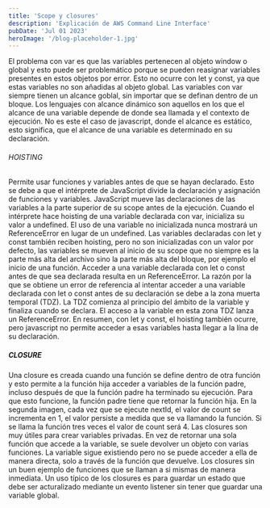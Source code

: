 ```yaml
---
title: 'Scope y closures'
description: 'Explicación de AWS Command Line Interface'
pubDate: 'Jul 01 2023'
heroImage: '/blog-placeholder-1.jpg'
---
```


El problema con var es que las variables pertenecen al objeto window o global y esto puede ser problemático porque se pueden reasignar variables presentes en estos objetos por error. Esto no ocurre con let y const, ya que estas variables no son añadidas al objeto global. Las variables con var siempre tienen un alcance goblal, sin importar que se definan dentro de un bloque. Los lenguajes con alcance dinámico son aquellos en los que el alcance de una variable depende de donde sea llamada y el contexto de ejecución. No es este el caso de javascript, donde el alcance es estático, esto significa, que el alcance de una variable es determinado en su declaración.

###### HOISTING
Permite usar funciones y variables antes de que se hayan declarado. Esto se debe a que el intérprete de JavaScript divide la declaración y asignación de funciones y variables. JavaScript mueve las declaraciones de las variables a la parte superior de su scope antes de la ejecución. Cuando el intérprete hace hoisting de una variable declarada con var, inicializa su valor a undefined. El uso de una variable no inicializada nunca mostrará un ReferenceError en lugar de un undefined. Las variables declaradas con let y const también reciben hoisting, pero no son inicializadas con un valor por defecto, las variables se mueven al inicio de su scope que no siempre es la parte más alta del archivo sino la parte más alta del bloque, por ejemplo el inicio de una función. Acceder a una variable declarada con let o const antes de que sea declarada resulta en un ReferenceError. La razón por la que se obtiene un error de referencia al intentar acceder a una variable declarada con let o const antes de su declaración se debe a la zona muerta temporal (TDZ). La TDZ comienza al principio del ámbito de la variable y finaliza cuando se declara. El acceso a la variable en esta zona TDZ lanza un ReferenceError. En resumen, con let y const, el hoisting también ocurre, pero javascript no permite acceder a esas variables hasta llegar a la lína de su declaración.

##### CLOSURE
Una closure es creada cuando una función se define dentro de otra función y esto permite a la función hija acceder a variables de la función padre, incluso después de que la función padre ha terminado su ejecución. Para que esto funcione, la función padre tiene que retornar la función hija. En la segunda imagen, cada vez que se ejecute nextId, el valor de count se incrementa en 1, el valor persiste a medida que se va llamando la función. Si se llama la función tres veces el valor de count será 4. Las closures son muy útiles para crear variables privadas. En vez de retornar una sola función que accede a la variable, se suele devolver un objeto con varias funciones. La variable sigue existiendo pero no se puede acceder a ella de manera directa, solo a través de la función que devuelve. Los closures sin un buen ejemplo de funciones que se llaman a si mismas de manera inmediata. Un uso típico de los closures es para guardar un estado que debe ser acturalizado mediante un evento listener sin tener que guardar una variable global.